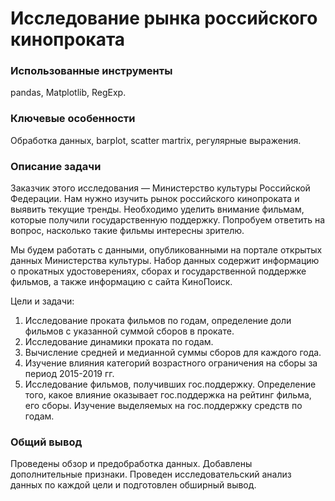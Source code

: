 
# Исследование рынка российского кинопроката

### Использованные инструменты
pandas, Matplotlib, RegExp.

### Ключевые особенности
Обработка данных, barplot, scatter martrix, регулярные выражения.

### Описание задачи
Заказчик этого исследования — Министерство культуры Российской Федерации. Нам нужно изучить рынок российского кинопроката и выявить текущие тренды. Необходимо уделить внимание фильмам, которые получили государственную поддержку. Попробуем ответить на вопрос, насколько такие фильмы интересны зрителю.

Мы будем работать с данными, опубликованными на портале открытых данных Министерства культуры. Набор данных содержит информацию о прокатных удостоверениях, сборах и государственной поддержке фильмов, а также информацию с сайта КиноПоиск.

Цели и задачи:
1. Исследование проката фильмов по годам, определение доли фильмов с указанной суммой сборов в прокате.
2. Исследование динамики проката по годам.
3. Вычисление средней и медианной суммы сборов для каждого года.
4. Изучение влияния категорий возрастного ограничения на сборы за период 2015-2019 гг.
5. Исследование фильмов, получивших гос.поддержку. Определение того, какое влияние оказывает гос.поддержка на рейтинг фильма, его сборы. Изучение выделяемых на гос.поддержку средств по годам.


### Общий вывод
Проведены обзор и предобработка данных. Добавлены дополнительные признаки. Проведен исследовательский анализ данных по каждой цели и подготовлен обширный вывод.
